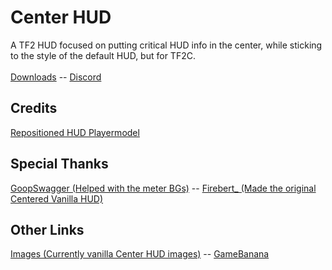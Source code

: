   <h1>Center HUD</h1>
  A TF2 HUD focused on putting critical HUD info in the center, while sticking to the style of the default HUD, but for TF2C.
  <br><br>
  <a href="https://github.com/RoseyLemonz/center-hud-tf2c/releases">Downloads</a>
  -- <a href="https://discord.gg/p5JV3k5CfE">Discord</a>

  <h2>Credits</h2>
  <a href="https://gamebanana.com/mods/584943">Repositioned HUD Playermodel</a>

  <h2>Special Thanks</h2>
  <a href="https://gamebanana.com/members/1672887">GoopSwagger (Helped with the meter BGs)</a>
  -- <a href="https://gamebanana.com/members/1767717">Firebert_ (Made the original Centered Vanilla HUD)</a>
  
  <h2>Other Links</h2>
  <a href="https://imgur.com/a/NLdQS6O">Images (Currently vanilla Center HUD images)</a>
  -- <a href="https://gamebanana.com/mods/485290">GameBanana</a>